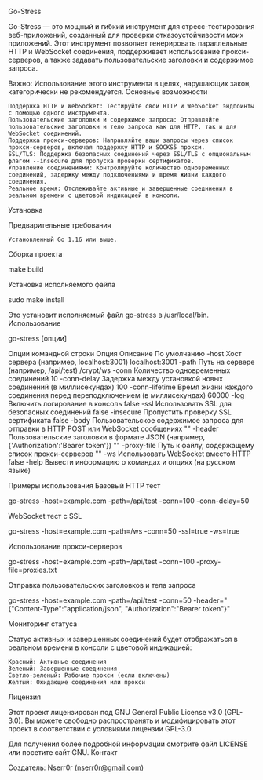 Go-Stress

Go-Stress — это мощный и гибкий инструмент для стресс-тестирования веб-приложений, созданный для проверки отказоустойчивости моих приложений. Этот инструмент позволяет генерировать параллельные HTTP и WebSocket соединения, поддерживает использование прокси-серверов, а также задавать пользовательские заголовки и содержимое запроса.

Важно: Использование этого инструмента в целях, нарушающих закон, категорически не рекомендуется.
Основные возможности

    Поддержка HTTP и WebSocket: Тестируйте свои HTTP и WebSocket эндпоинты с помощью одного инструмента.
    Пользовательские заголовки и содержимое запроса: Отправляйте пользовательские заголовки и тело запроса как для HTTP, так и для WebSocket соединений.
    Поддержка прокси-серверов: Направляйте ваши запросы через список прокси-серверов, включая поддержку HTTP и SOCKS5 прокси.
    SSL/TLS: Поддержка безопасных соединений через SSL/TLS с опциональным флагом --insecure для пропуска проверки сертификатов.
    Управление соединениями: Контролируйте количество одновременных соединений, задержку между подключениями и время жизни каждого соединения.
    Реальное время: Отслеживайте активные и завершенные соединения в реальном времени с цветовой индикацией в консоли.

Установка

Предварительные требования

    Установленный Go 1.16 или выше.

Сборка проекта

  make build

Установка исполняемого файла

  sudo make install

Это установит исполняемый файл go-stress в /usr/local/bin.
Использование

  go-stress [опции]

Опции командной строки
Опция	Описание	По умолчанию
-host	Хост сервера (например, localhost:3001)	localhost:3001
-path	Путь на сервере (например, /api/test)	/crypt/ws
-conn	Количество одновременных соединений	10
-conn-delay	Задержка между установкой новых соединений (в миллисекундах)	100
-conn-lifetime	Время жизни каждого соединения перед переподключением (в миллисекундах)	60000
-log	Включить логирование в консоль	false
-ssl	Использовать SSL для безопасных соединений	false
-insecure	Пропустить проверку SSL сертификата	false
-body	Пользовательское содержимое запроса для отправки в HTTP POST или WebSocket сообщениях	""
-header	Пользовательские заголовки в формате JSON (например, {'Authorization':'Bearer token'})	""
-proxy-file	Путь к файлу, содержащему список прокси-серверов	""
-ws	Использовать WebSocket вместо HTTP	false
-help	Вывести информацию о командах и опциях (на русском языке)	

Примеры использования
Базовый HTTP тест

  go-stress -host=example.com -path=/api/test -conn=100 -conn-delay=50

WebSocket тест с SSL

  go-stress -host=example.com -path=/ws -conn=50 -ssl=true -ws=true

Использование прокси-серверов

  go-stress -host=example.com -path=/api/test -conn=100 -proxy-file=proxies.txt

Отправка пользовательских заголовков и тела запроса

  go-stress -host=example.com -path=/api/test -conn=50 -header="{"Content-Type":"application/json", "Authorization":"Bearer token"}"

Мониторинг статуса

Статус активных и завершенных соединений будет отображаться в реальном времени в консоли с цветовой индикацией:

    Красный: Активные соединения
    Зеленый: Завершенные соединения
    Светло-зеленый: Рабочие прокси (если включены)
    Желтый: Ожидающие соединения или прокси

Лицензия

Этот проект лицензирован под GNU General Public License v3.0 (GPL-3.0). Вы можете свободно распространять и модифицировать этот проект в соответствии с условиями лицензии GPL-3.0.

Для получения более подробной информации смотрите файл LICENSE или посетите сайт GNU.
Контакт

Создатель: Nserr0r (nserr0r@gmail.com)
